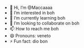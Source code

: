 - 👋 Hi, I’m @Maccaaaa
- 👀 I’m interested in boh
- 🌱 I’m currently learning boh
- 💞️ I’m looking to collaborate on boh
- 📫 How to reach me boh
- 😄 Pronouns: veneto
- ⚡ Fun fact: dio bon

<!---
Maccaaaa/Maccaaaa is a ✨ special ✨ repository because its `README.md` (this file) appears on your GitHub profile.
You can click the Preview link to take a look at your changes.
--->
